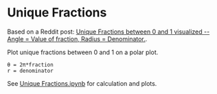 # Unique Fractions

Based on a Reddit post: [Unique Fractions between 0 and 1 visualized -- Angle = Value of fraction, Radius = Denominator.](https://www.reddit.com/r/math/comments/8j5vjx/oc_ver_2_unique_fractions_between_0_and_1/).

Plot unique fractions between 0 and 1 on a polar plot.

```
θ = 2π*fraction
r = denominator
```

See [Unique Fractions.ipynb](Unique+Fractions.ipynb) for calculation and plots.
